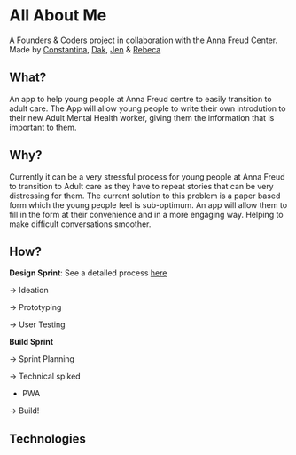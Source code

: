 # All About Me

A Founders & Coders project in collaboration with the Anna Freud Center. Made by [Constantina](https://github.com/polyccon), [Dak](https://github.com/dangerdak), [Jen](https://github.com/Jen-Harris) & [Rebeca](https://github.com/rebecacalvoquintero)

## What? 
An app to help young people at Anna Freud centre to easily transition to adult care. 
The App will allow young people to write their own introdution to their new Adult Mental Health worker, giving them the information that is important to them. 

## Why? 
Currently it can be a very stressful process for young people at Anna Freud to transition to Adult care as they have to repeat stories that can be very distressing for them. 
The current solution to this problem is a paper based form which the young people feel is sub-optimum. An app will allow them to fill in the form at their convenience and in a more engaging way. Helping to make difficult conversations smoother.  

## How? 
__Design Sprint__: See a detailed process [here](https://github.com/FAC-11/AllAboutMe/blob/master/designsprint.md)

-> Ideation 

-> Prototyping

-> User Testing

__Build Sprint__

-> Sprint Planning

-> Technical spiked
  * PWA
  
-> Build! 


## Technologies 

